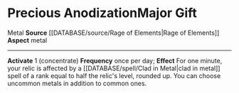 ﻿---
element: Metal
id: '118'
item_category: Relics
name: Precious Anodization
rarity: Common
source: '[[DATABASE/source/Rage of Elements|Rage of Elements]]'
trait:
- '[[DATABASE/trait/Metal|Metal]]'
type: Relic Major Gift

---
# Precious Anodization<span class="item-type">Major Gift</span>

<span class="item-trait">Metal</span>
**Source** [[DATABASE/source/Rage of Elements|Rage of Elements]]
**Aspect** metal

---
**Activate** <span class="action-icon">1</span> (concentrate) **Frequency** once per day; **Effect** For one minute, your relic is affected by a [[DATABASE/spell/Clad in Metal|clad in metal]] spell of a rank equal to half the relic's level, rounded up. You can choose uncommon metals in addition to common ones.
